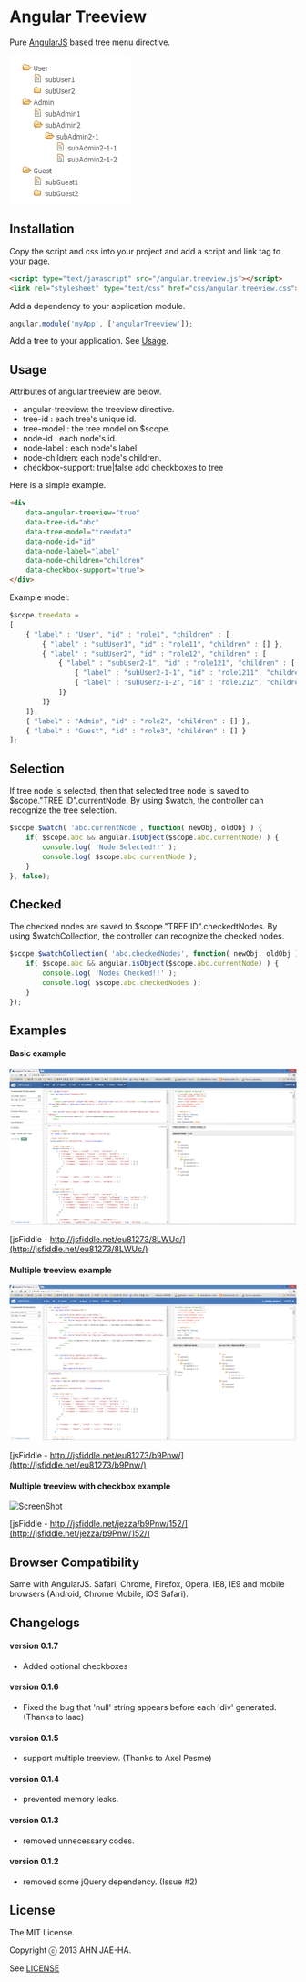 Angular Treeview
================

Pure [AngularJS](http://www.angularjs.org) based tree menu directive.

[![ScreenShot](https://github.com/eu81273/angular.treeview/raw/master/img/preview.png)](http://jsfiddle.net/eu81273/8LWUc/)

## Installation

Copy the script and css into your project and add a script and link tag to your page.

```html
<script type="text/javascript" src="/angular.treeview.js"></script>
<link rel="stylesheet" type="text/css" href="css/angular.treeview.css">
```

Add a dependency to your application module.

```javascript
angular.module('myApp', ['angularTreeview']);
```

Add a tree to your application. See [Usage](#usage).

## Usage

Attributes of angular treeview are below.

- angular-treeview: the treeview directive.
- tree-id : each tree's unique id.
- tree-model : the tree model on $scope.
- node-id : each node's id.
- node-label : each node's label.
- node-children: each node's children.
- checkbox-support: true|false add checkboxes to tree

Here is a simple example.


```html
<div
    data-angular-treeview="true"
	data-tree-id="abc"
	data-tree-model="treedata"
	data-node-id="id"
	data-node-label="label"
	data-node-children="children" 
	data-checkbox-support="true">
</div>
```

Example model:

```javascript
$scope.treedata = 
[
	{ "label" : "User", "id" : "role1", "children" : [
		{ "label" : "subUser1", "id" : "role11", "children" : [] },
		{ "label" : "subUser2", "id" : "role12", "children" : [
			{ "label" : "subUser2-1", "id" : "role121", "children" : [
				{ "label" : "subUser2-1-1", "id" : "role1211", "children" : [] },
				{ "label" : "subUser2-1-2", "id" : "role1212", "children" : [] }
			]}
		]}
	]},
	{ "label" : "Admin", "id" : "role2", "children" : [] },
	{ "label" : "Guest", "id" : "role3", "children" : [] }
];	 
```

## Selection

If tree node is selected, then that selected tree node is saved to $scope."TREE ID".currentNode. By using $watch, the controller can recognize the tree selection.


```javascript
$scope.$watch( 'abc.currentNode', function( newObj, oldObj ) {
    if( $scope.abc && angular.isObject($scope.abc.currentNode) ) {
        console.log( 'Node Selected!!' );
        console.log( $scope.abc.currentNode );
    }
}, false);
```

## Checked

The checked nodes are saved to $scope."TREE ID".checkedtNodes. By using $watchCollection, the controller can recognize the checked nodes.


```javascript
$scope.$watchCollection( 'abc.checkedNodes', function( newObj, oldObj ) {
    if( $scope.abc && angular.isObject($scope.abc.currentNode) ) {
        console.log( 'Nodes Checked!!' );
        console.log( $scope.abc.checkedNodes );
    }
});
```

## Examples

#### Basic example
[![ScreenShot](https://github.com/eu81273/angular.treeview/raw/master/img/jsfiddle01.png)](http://jsfiddle.net/eu81273/8LWUc/)

[jsFiddle - http://jsfiddle.net/eu81273/8LWUc/](http://jsfiddle.net/eu81273/8LWUc/)

#### Multiple treeview example
[![ScreenShot](https://github.com/eu81273/angular.treeview/raw/master/img/jsfiddle02.png)](http://jsfiddle.net/eu81273/b9Pnw/)

[jsFiddle - http://jsfiddle.net/eu81273/b9Pnw/](http://jsfiddle.net/eu81273/b9Pnw/)

#### Multiple treeview with checkbox example
[![ScreenShot](https://raw.githubusercontent.com/JeremyMarshall/ngtreeview/master/img/jsfiddle03.png)](http://jsfiddle.net/jezza/b9Pnw/152/)

[jsFiddle - http://jsfiddle.net/jezza/b9Pnw/152/](http://jsfiddle.net/jezza/b9Pnw/152/)

## Browser Compatibility

Same with AngularJS. Safari, Chrome, Firefox, Opera, IE8, IE9 and mobile browsers (Android, Chrome Mobile, iOS Safari).

## Changelogs
#### version 0.1.7
- Added optional checkboxes

#### version 0.1.6
- Fixed the bug that 'null' string appears before each 'div' generated. (Thanks to Iaac)

#### version 0.1.5
- support multiple treeview. (Thanks to Axel Pesme)

#### version 0.1.4
- prevented memory leaks.

#### version 0.1.3
- removed unnecessary codes.

#### version 0.1.2
- removed some jQuery dependency. (Issue #2)

## License

The MIT License.

Copyright ⓒ 2013 AHN JAE-HA.

See [LICENSE](https://github.com/eu81273/angular.treeview/blob/master/LICENSE)
